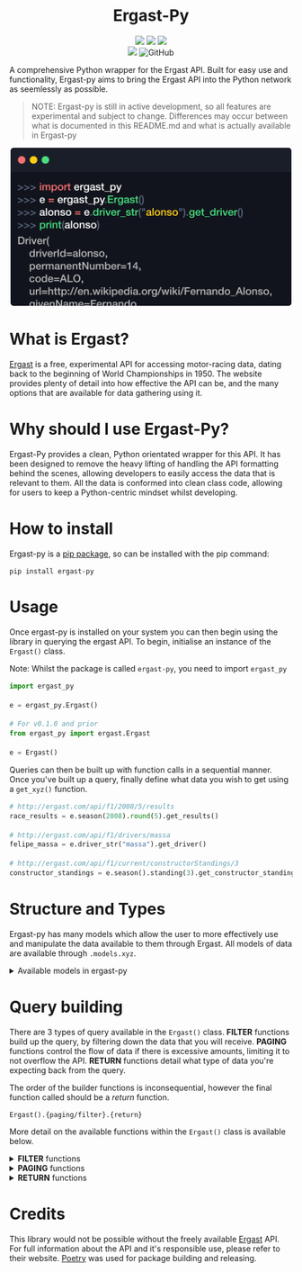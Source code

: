 <h1 align="center"><b>Ergast-Py</b></h1>

<p align="center">
    <img src="https://img.shields.io/github/stars/Samuel-Roach/ergast-py?color=purple&style=for-the-badge"/>
    <img src="https://img.shields.io/github/languages/code-size/Samuel-Roach/ergast-py?style=for-the-badge"/>
    <img src="https://img.shields.io/github/commit-activity/m/Samuel-Roach/ergast-py?color=green&style=for-the-badge"/>
    <br>
    <img src="https://img.shields.io/pypi/v/ergast-py?color=yellow&style=for-the-badge"/>
    <img alt="GitHub" src="https://img.shields.io/github/license/Samuel-roach/Ergast-py?color=orange&style=for-the-badge">
</p>

A comprehensive Python wrapper for the Ergast API. Built for easy use and functionality, Ergast-py aims to bring the Ergast API into the Python network as seemlessly as possible.

> NOTE: Ergast-py is still in active development, so all features are experimental and subject to change. Differences may occur between what is documented in this README.md and what is actually available in Ergast-py

<p align="center">
   <img width="500" src="images/../img/banner.png" alt="Command prompt example of how to use Ergast">
</p>

# What is Ergast?

[Ergast](http://ergast.com/mrd/) is a free, experimental API for accessing motor-racing data, dating back to the beginning of World Championships in 1950. The website provides plenty of detail into how effective the API can be, and the many options that are available for data gathering using it.

# Why should I use Ergast-Py?

Ergast-Py provides a clean, Python orientated wrapper for this API. It has been designed to remove the heavy lifting of handling the API formatting behind the scenes, allowing developers to easily access the data that is relevant to them. All the data is conformed into clean class code, allowing for users to keep a Python-centric mindset whilst developing.

# How to install

Ergast-py is a [pip package](https://pypi.org/project/ergast-py/), so can be installed with the pip command:

```
pip install ergast-py
```

# Usage

Once ergast-py is installed on your system you can then begin using the library in querying the ergast API. To begin, initialise an instance of the ``Ergast()`` class.

Note: Whilst the package is called ``ergast-py``, you need to import ``ergast_py``

```python
import ergast_py

e = ergast_py.Ergast()

# For v0.1.0 and prior
from ergast_py import ergast.Ergast

e = Ergast()
```

Queries can then be built up with function calls in a sequential manner. Once you've built up a query, finally define what data you wish to get using a ``get_xyz()`` function.

```python
# http://ergast.com/api/f1/2008/5/results
race_results = e.season(2008).round(5).get_results()

# http://ergast.com/api/f1/drivers/massa
felipe_massa = e.driver_str("massa").get_driver()

# http://ergast.com/api/f1/current/constructorStandings/3
constructor_standings = e.season().standing(3).get_constructor_standings()
```

# Structure and Types

Ergast-py has many models which allow the user to more effectively use and manipulate the data available to them through Ergast. All models of data are available through ``.models.xyz``.

<details>
<summary>Available models in ergast-py</summary>
</br>

| Name                  | Description                                               |
| --------------------- | --------------------------------------------------------- |
| AverageSpeed          | The average speed achieved during a fastest lap           |
| Circuit               | Details about a Formula One circuit                       |
| ConstructorStanding   | A single constructor's representation in the standings    |
| Constructor           | A Formula One constructor                                 |
| DriverStanding        | A single driver's representation in the standings         |
| Driver                | A Formula One driver                                      |
| FastestLap            | A fastest lap achieved by a driver                        |
| Lap                   | Details about a drivers lap                               |
| Location              | The position of a circuit                                 |
| PitStop               | Details about a driver's pit stop                         |
| Race                  | Full representation of a Formula One race                 |
| Result                | Details about a driver's result                           |
| Season                | Details about a Formula One season                        |
| StandingsList         | A list of standings; constructors or drivers              |
| Status                | Details about the final status of a driver in a race      |
| Timing                | Details about the timings of a driver during a lap        |

</details>

# Query building

There are 3 types of query available in the ``Ergast()`` class. <b>FILTER</b> functions build up the query, by filtering down the data that you will receive. <b>PAGING</b> functions control the flow of data if there is excessive amounts, limiting it to not overflow the API. <b>RETURN</b> functions detail what type of data you're expecting back from the query.

The order of the builder functions is inconsequential, however the final function called should be a <i>return</i> function.
```
Ergast().{paging/filter}.{return}
```

More detail on the available functions within the ``Ergast()`` class is available below.

<details>
<summary><b>FILTER</b> functions</summary>
</br>

| Name            | Arguments                | Notes                                                                          |
| --------------- | ------------------------ | ------------------------------------------------------------------------------ |
| season          | year: int                | If you call season with no arguments it will default to the current season     |
| round           | round: int               | If you call round with no arguments it will default to the last round          |
| driver          | driver: Driver           | The Driver equivalent of ``driver_str``                                        |
| driver_str      | driver: str              | The String equivalent of ``driver``. Must use driver's driverId                |
| constructor     | constructor: Constructor | The Constructor equivalent of ``constructor_str``                              |
| constructor_str | constructor: str         | The String equivalent of ``constructor``. Must use constructor's constructorId |
| qualifying      | position: int            | Position at the <i>end</i> of qualifying                                       |
| sprint          | position: int            |                                                                                |
| grid            | position: int            | Position lined up on the grid                                                  |
| result          | position: int            |                                                                                |
| fastest         | position: int            | Ranking in list of each drivers fastest lap                                    |
| circuit         | circuit: Circuit         | The Circuit equivalent of ``circuit_str``                                      |
| circuit_str     | circuit: str             | The String equivalent of ``circuit``. Must use circuit's circuitId             |
| status          | status: int              | The Integer equivalent of ``status_string``. Must use statusId                 |
| status_str      | status: str              | The String equivalent of ``status``                                            |
| standing        | position: int            | Position of Driver or Constructor in standing                                  |
| lap             | lap_number: int          |                                                                                |
| pit_stop        | stop_number: int         |                                                                                |

</details>

<details>
<summary><b>PAGING</b> functions</summary>
</br>

| Name             | Arguments   |
| ---------------- | ----------- |
| limit            | amount: int |
| offset           | amount: int |


</details>

<details>
<summary><b>RETURN</b> functions</summary>
</br>

> NOTE: All the functions that return a single object will raise an Exception if your query is returning more than one item.

| Name                      | Return Type           |
| ------------------------- | --------------------- |
| get_circuits              | list[Circuit]         |
| get_circuit               | Circuit               |
| get_constructors          | list[Constructor]     |
| get_constructor           | Constructor           |
| get_drivers               | list[Driver]          |
| get_driver                | Driver                |
| get_qualifyings           | list[Race]            |
| get_qualifying            | Race                  |
| get_sprints               | list[Race]            |
| get_sprint                | Race                  |
| get_results               | list[Race]            |
| get_result                | Race                  |
| get_races                 | list[Race]            |
| get_race                  | Race                  |
| get_seasons               | list[Season]          |
| get_season                | Season                |
| get_statuses              | list[Status]          |
| get_status                | Status                |
| get_driver_standings      | list[StandingsList]   |
| get_driver_standing       | StandingsList         |
| get_constructor_standings | list[StandingsList]   |
| get_constructor_standing  | StandingsList         |
| get_laps                  | list[Race]            |
| get_lap                   | Race                  |
| get_pit_stops             | list[Race]            |
| get_pit_stop              | Race                  |

</details>

# Credits

This library would not be possible without the freely available [Ergast](http://ergast.com/mrd/) API. For full information about the API and it's responsible use, please refer to their website. [Poetry](https://python-poetry.org/) was used for package building and releasing.
